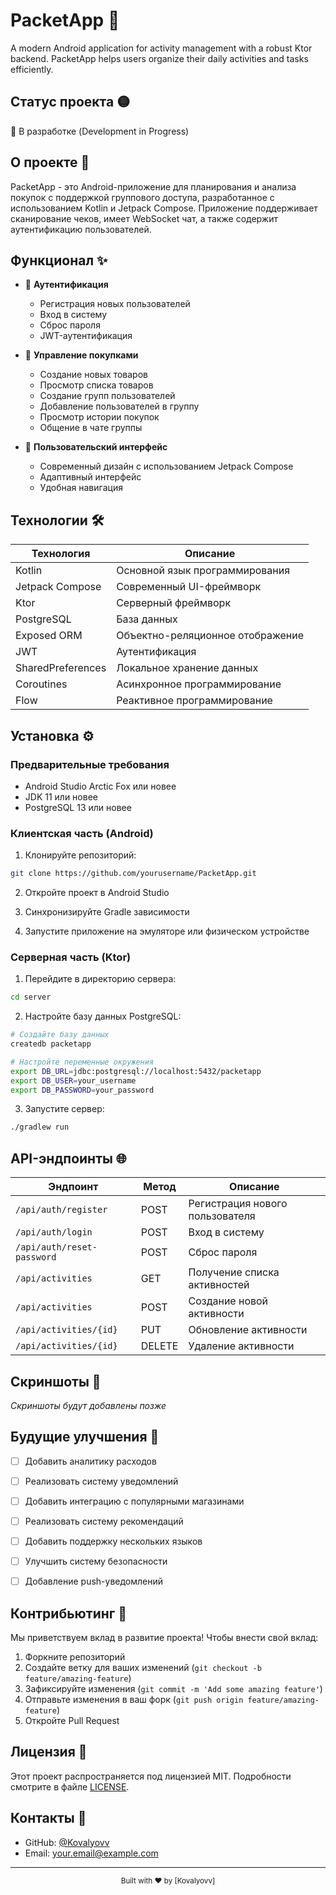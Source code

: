 # PacketApp 📱

A modern Android application for activity management with a robust Ktor backend. PacketApp helps users organize their daily activities and tasks efficiently.

## Статус проекта 🟡
🚧 В разработке (Development in Progress)

## О проекте 🚀

PacketApp - это  Android-приложение для планирования и анализа покупок с поддержкой группового доступа, разработанное с использованием Kotlin и Jetpack Compose. Приложение поддерживает сканирование чеков, имеет WebSocket чат, а также содержит аутентификацию пользователей.


## Функционал ✨

- 🔐 **Аутентификация**
  - Регистрация новых пользователей
  - Вход в систему
  - Сброс пароля
  - JWT-аутентификация

- 📝 **Управление покупками**
  - Создание новых товаров
  - Просмотр списка товаров
  - Создание групп пользователей
  - Добавление пользователей в группу
  - Просмотр истории покупок
  - Общение в чате группы

- 🎨 **Пользовательский интерфейс**
  - Современный дизайн с использованием Jetpack Compose
  - Адаптивный интерфейс
  - Удобная навигация

## Технологии 🛠️

| Технология | Описание |
|------------|----------|
| Kotlin | Основной язык программирования |
| Jetpack Compose | Современный UI-фреймворк |
| Ktor | Серверный фреймворк |
| PostgreSQL | База данных |
| Exposed ORM | Объектно-реляционное отображение |
| JWT | Аутентификация |
| SharedPreferences | Локальное хранение данных |
| Coroutines | Асинхронное программирование |
| Flow | Реактивное программирование |

## Установка ⚙️

### Предварительные требования
- Android Studio Arctic Fox или новее
- JDK 11 или новее
- PostgreSQL 13 или новее

### Клиентская часть (Android)
1. Клонируйте репозиторий:
```bash
git clone https://github.com/yourusername/PacketApp.git
```

2. Откройте проект в Android Studio

3. Синхронизируйте Gradle зависимости

4. Запустите приложение на эмуляторе или физическом устройстве

### Серверная часть (Ktor)
1. Перейдите в директорию сервера:
```bash
cd server
```

2. Настройте базу данных PostgreSQL:
```bash
# Создайте базу данных
createdb packetapp

# Настройте переменные окружения
export DB_URL=jdbc:postgresql://localhost:5432/packetapp
export DB_USER=your_username
export DB_PASSWORD=your_password
```

3. Запустите сервер:
```bash
./gradlew run
```

## API-эндпоинты 🌐

| Эндпоинт | Метод | Описание |
|----------|-------|----------|
| `/api/auth/register` | POST | Регистрация нового пользователя |
| `/api/auth/login` | POST | Вход в систему |
| `/api/auth/reset-password` | POST | Сброс пароля |
| `/api/activities` | GET | Получение списка активностей |
| `/api/activities` | POST | Создание новой активности |
| `/api/activities/{id}` | PUT | Обновление активности |
| `/api/activities/{id}` | DELETE | Удаление активности |

## Скриншоты 📸

*Скриншоты будут добавлены позже*

## Будущие улучшения 🔮

- [ ] Добавить аналитику расходов
- [ ] Реализовать систему уведомлений
- [ ] Добавить интеграцию с популярными магазинами
- [ ] Реализовать систему рекомендаций
- [ ] Добавить поддержку нескольких языков
- [ ] Улучшить систему безопасности
- [ ] Добавление push-уведомлений


## Контрибьютинг 🤝

Мы приветствуем вклад в развитие проекта! Чтобы внести свой вклад:

1. Форкните репозиторий
2. Создайте ветку для ваших изменений (`git checkout -b feature/amazing-feature`)
3. Зафиксируйте изменения (`git commit -m 'Add some amazing feature'`)
4. Отправьте изменения в ваш форк (`git push origin feature/amazing-feature`)
5. Откройте Pull Request

## Лицензия 📜

Этот проект распространяется под лицензией MIT. Подробности смотрите в файле [LICENSE](LICENSE).

## Контакты 📧

- GitHub: [@Kovalyovv](https://github.com/Kovalyovv)
- Email: your.email@example.com

---

<div align="center">
  <sub>Built with ❤️ by [Kovalyovv]</sub>
</div> 

